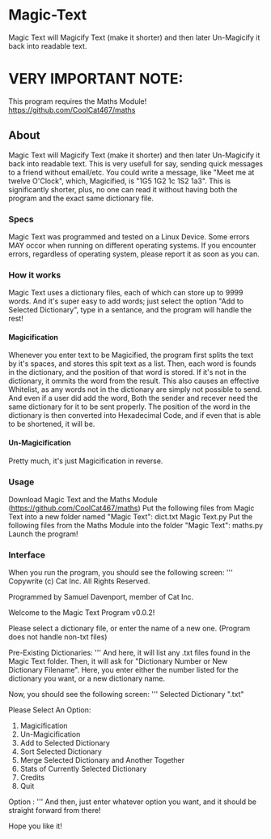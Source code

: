 # Magic-Text
Magic Text will Magicify Text (make it shorter) and then later Un-Magicify it back into readable text.

# VERY IMPORTANT NOTE:
This program requires the Maths Module! https://github.com/CoolCat467/maths

## About
Magic Text will Magicify Text (make it shorter) and then later Un-Magicify it back into readable text. This is very usefull for say, sending quick messages to a friend without email/etc. You could write a message, like "Meet me at twelve O'Clock", which, Magicified, is "1G5 1G2 1c 1S2 1a3". This is significantly shorter, plus, no one can read it without having both the program and the exact same dictionary file.

### Specs
Magic Text was programmed and tested on a Linux Device.
Some errors MAY occor when running on different operating systems.
If you encounter errors, regardless of operating system, please report it as soon as you can.

### How it works
Magic Text uses a dictionary files, each of which can store up to 9999 words. And it's super easy to add words; just select the option "Add to Selected Dictionary", type in a sentance, and the program will handle the rest!
#### Magicification
Whenever you enter text to be Magicified, the program first splits the text by it's spaces, and stores this spit text as a list.
Then, each word is founds in the dictionary, and the position of that word is stored. If it's not in the dictionary, it ommits the word from the result.
This also causes an effective Whitelist, as any words not in the dictionary are simply not possible to send.
And even if a user did add the word, Both the sender and recever need the same dictionary for it to be sent properly.
The position of the word in the dictionary is then converted into Hexadecimal Code, and if even that is able to be shortened, it will be.
#### Un-Magicification
Pretty much, it's just Magicification in reverse.

### Usage
Download Magic Text and the Maths Module (https://github.com/CoolCat467/maths)
Put the following files from Magic Text into a new folder named "Magic Text":
dict.txt
Magic Text.py
Put the following files from the Maths Module into the folder "Magic Text":
maths.py
Launch the program!

### Interface
When you run the program, you should see the following screen:
'''
Copywrite (c) Cat Inc.
All Rights Reserved.

Programmed by Samuel Davenport, member of Cat Inc.

Welcome to the Magic Text Program v0.0.2!

Please select a dictionary file, or enter the name of a new one.
(Program does not handle non-txt files)

Pre-Existing Dictionaries:
'''
And here, it will list any .txt files found in the Magic Text folder.
Then, it will ask for "Dictionary Number or New Dictionary Filename".
Here, you enter either the number listed for the dictionary you want, or a new dictionary name.

Now, you should see the following screen:
'''
Selected Dictionary "<Dictionary name you choose>.txt"

Please Select An Option:
1. Magicification
2. Un-Magicification
3. Add to Selected Dictionary
4. Sort Selected Dictionary
5. Merge Selected Dictionary and Another Together
6. Stats of Currently Selected Dictionary
7. Credits
8. Quit

Option : 
'''
And then, just enter whatever option you want, and it should be straight forward from there!

Hope you like it!
